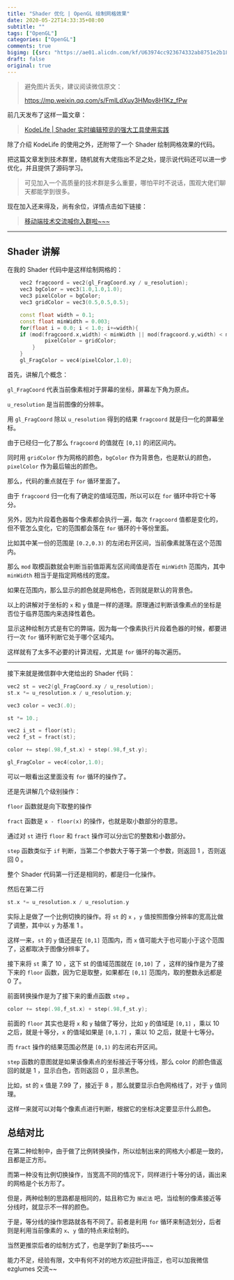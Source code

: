 ```yaml
---
title: "Shader 优化 | OpenGL 绘制网格效果"
date: 2020-05-22T14:33:35+08:00
subtitle: ""
tags: ["OpenGL"]
categories: ["OpenGL"]
comments: true
bigimg: [{src: "https://ae01.alicdn.com/kf/U63974cc923674332ab8751e2b18d9b9fd.jpg", desc: ""}]
draft: false
original: true
---
```


> 避免图片丢失，建议阅读微信原文：
> 
> https://mp.weixin.qq.com/s/FmILdXuy3HMpv8H1Kz_fPw

前几天发布了这样一篇文章：

> [KodeLife | Shader 实时编辑预览的强大工具使用实践](https://mp.weixin.qq.com/s/6ZMP6Tc_MqggjAXS_GjV2Q)

除了介绍 KodeLife 的使用之外，还附带了一个 Shader 绘制网格效果的代码。

把这篇文章发到技术群里，随机就有大佬指出不足之处，提示说代码还可以进一步优化，并且提供了源码学习。

> 可见加入一个高质量的技术群是多么重要，哪怕平时不说话，围观大佬们聊天都能学到很多。


现在加入还来得及，尚有余位，详情点击如下链接：

> [移动端技术交流喊你入群啦~~~](https://mp.weixin.qq.com/s/M4IiA-dTg1R68TeFaFvNPg)

<!--more-->

---

## Shader 讲解

在我的 Shader 代码中是这样绘制网格的：

```cpp
    vec2 fragcoord = vec2(gl_FragCoord.xy / u_resolution);
    vec3 bgColor = vec3(1.0,1.0,1.0);
    vec3 pixelColor = bgColor;
    vec3 gridColor = vec3(0.5,0.5,0.5);

    const float width = 0.1;
    const float minWidth = 0.003;
    for(float i = 0.0; i < 1.0; i+=width){
    if (mod(fragcoord.x,width) < minWidth || mod(fragcoord.y,width) < minWidth){
            pixelColor = gridColor;
        }
    }
    gl_FragColor = vec4(pixelColor,1.0);
```

首先，讲解几个概念：

`gl_FragCoord` 代表当前像素相对于屏幕的坐标，屏幕左下角为原点。

`u_resolution` 是当前图像的分辨率。

用 `gl_FragCoord` 除以 `u_resolution` 得到的结果 `fragcoord` 就是归一化的屏幕坐标。

由于已经归一化了那么 `fragcoord` 的值就在 `[0,1]` 的闭区间内。

同时用 `gridColor` 作为网格的颜色，`bgColor` 作为背景色，也是默认的颜色，`pixelColor` 作为最后输出的颜色。

那么，代码的重点就在于 `for` 循环里面了。

由于 `fragcoord` 归一化有了确定的值域范围，所以可以在 `for` 循环中将它十等分。

另外，因为片段着色器每个像素都会执行一遍，每次 `fragcoord` 值都是变化的，但不管怎么变化，它的范围都会落在 `for` 循环的十等份里面。

比如其中某一份的范围是 `[0.2,0.3)` 的左闭右开区间，当前像素就落在这个范围内。

那么 `mod` 取模函数就会判断当前值距离左区间阈值是否在 `minWidth` 范围内，其中 `minWidth` 相当于是指定网格线的宽度。

如果在范围内，那么显示的颜色就是网格色，否则就是默认的背景色。

以上的讲解对于坐标的 `x` 和 `y` 值是一样的道理。原理通过判断该像素点的坐标是否位于临界范围内来选择性着色。

显示这种绘制方式是有它的弊端，因为每一个像素执行片段着色器的时候，都要进行一次 `for` 循环判断它处于哪个区域内。

这样就有了太多不必要的计算流程，尤其是 `for` 循环的每次遍历。

---

接下来就是微信群中大佬给出的 Shader 代码：

```cpp
vec2 st = vec2(gl_FragCoord.xy / u_resolution);
st.x *= u_resolution.x / u_resolution.y;

vec3 color = vec3(.0);

st *= 10.;

vec2 i_st = floor(st);
vec2 f_st = fract(st);

color += step(.98,f_st.x) + step(.98,f_st.y);

gl_FragColor = vec4(color,1.0);
```


可以一眼看出这里面没有 `for` 循环的操作了。

还是先讲解几个级别操作：

`floor` 函数就是向下取整的操作

`fract` 函数是 `x - floor(x)` 的操作，也就是取小数部分的意思。

通过对 `st` 进行 `floor` 和 `fract` 操作可以分出它的整数和小数部分。

`step` 函数类似于 `if` 判断，当第二个参数大于等于第一个参数，则返回 1 ，否则返回 0 。

整个 Shader 代码第一行还是相同的，都是归一化操作。

然后在第二行
 
```cpp
st.x *= u_resolution.x / u_resolution.y
```

实际上是做了一个比例切换的操作。将 `st` 的 `x` ，`y` 值按照图像分辨率的宽高比做了调整，其中以 `y` 为基准 1 。

这样一来，`st` 的 `y` 值还是在 `[0,1]` 范围内，而 `x` 值可能大于也可能小于这个范围了，这都取决于图像分辨率了。

接下来将 `st` 乘了 10 ，这下 st 的值域范围就在 `[0,10]` 了 ，这样的操作是为了接下来的 `floor` 函数，因为它是取整，如果都在 `[0,1]` 范围内，取的整数永远都是 0 了。

前面转换操作是为了接下来的重点函数 `step` 。

```cpp
color += step(.98,f_st.x) + step(.98,f_st.y);
```

前面的 `floor` 其实也是将 `x` 和 `y` 轴做了等分，比如 `y` 的值域是 `[0,1]` ，乘以 10 之后，就是十等分，`x` 的值域如果是 `[0,1.7]` ，乘以 10 之后，就是十七等分。

而 `fract` 操作的结果范围必然是 `[0,1)` 的左闭右开区间。

`step` 函数的意图就是如果该像素点的坐标接近于等分线，那么 color 的颜色值返回的就是 1 ，显示白色，否则返回 0 ，显示黑色。

比如，st 的 `x` 值是 7.99 了，接近于 8 ，那么就要显示白色网格线了，对于 `y` 值同理。

这样一来就可以对每个像素点进行判断，根据它的坐标决定要显示什么颜色。

## 总结对比

在第二种绘制中，由于做了比例转换操作，所以绘制出来的网格大小都是一致的，且都是正方形。

而第一种没有比例切换操作，当宽高不同的情况下，同样进行十等分的话，画出来的网格是个长方形了。

但是，两种绘制的思路都是相同的，姑且称它为 `接近法` 吧，当绘制的像素接近等分线时，就显示不一样的颜色。

于是，等分线的操作思路就各有不同了。前者是利用 `for` 循环来制造划分，后者则是利用当前像素的 `x`、`y` 值的特点来绘制的。

当然更推崇后者的绘制方式了，也是学到了新技巧~~~

能力不足，经验有限，文中有何不对的地方欢迎批评指正，也可以加我微信 ezglumes 交流~~





